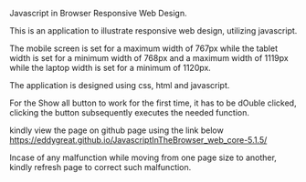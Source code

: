 Javascript in Browser Responsive Web Design.

This is an application to illustrate responsive web design, utilizing javascript.

The mobile screen is set for a maximum width of 767px while the tablet width is set for a minimum width of 768px and a maximum width of 1119px while the laptop width is set for a 
minimum of 1120px.

The application is designed using css, html and javascript.

 For the Show all button to work for the first time, it has to be dOuble clicked, clicking the 
 button subsequently executes the needed function.

 kindly view the page on github page using the link below
 https://eddygreat.github.io/JavascriptInTheBrowser_web_core-5.1.5/
 
 Incase of any malfunction while moving from one page size to another, kindly refresh page to correct such malfunction.

